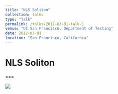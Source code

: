 ```yaml
---
title: "NLS Soliton"
collection: talks
type: "Talk"
permalink: /talks/2012-03-01-talk-1
venue: "UC San Francisco, Department of Testing"
date: 2012-03-01
location: "San Francisco, California"
---
```


# NLS Soliton
===

<img src=raghavendra.nimiwal.github.io/images/IntraChiral3D.pdf>